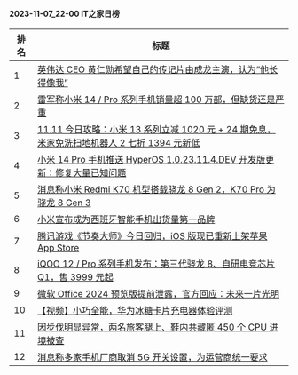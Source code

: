 #### 2023-11-07_22-00  IT之家日榜

| 排名 | 标题|
| --- | ---|
| 1 | [英伟达 CEO 黄仁勋希望自己的传记片由成龙主演，认为“他长得像我”](https://www.ithome.com/0/730/507.htm) |
| 2 | [雷军称小米 14 / Pro 系列手机销量超 100 万部，但缺货还是严重](https://www.ithome.com/0/730/596.htm) |
| 3 | [11.11 今日攻略：小米 13 系列立减 1020 元 + 24 期免息，米家免洗扫地机器人 2 七折 1394 元新低](https://www.ithome.com/0/730/512.htm) |
| 4 | [小米 14 Pro 手机推送 HyperOS 1.0.23.11.4.DEV 开发版更新：修复大量已知问题](https://www.ithome.com/0/730/500.htm) |
| 5 | [消息称小米 Redmi K70 机型搭载骁龙 8 Gen 2，K70 Pro 为骁龙 8 Gen 3](https://www.ithome.com/0/730/553.htm) |
| 6 | [小米宣布成为西班牙智能手机出货量第一品牌](https://www.ithome.com/0/730/533.htm) |
| 7 | [腾讯游戏《节奏大师》今日回归，iOS 版现已重新上架苹果 App Store](https://www.ithome.com/0/730/526.htm) |
| 8 | [iQOO 12 / Pro 系列手机发布：第三代骁龙 8、自研电竞芯片 Q1，售 3999 元起](https://www.ithome.com/0/730/761.htm) |
| 9 | [微软 Office 2024 预览版提前泄露，官方回应：未来一片光明](https://www.ithome.com/0/730/558.htm) |
| 10 | [【视频】小巧全能，华为冰糖卡片充电器体验评测](https://www.ithome.com/0/730/565.htm) |
| 11 | [因步伐明显异常，两名旅客腿上、鞋内共藏匿 450 个 CPU 进境被查](https://www.ithome.com/0/730/509.htm) |
| 12 | [消息称多家手机厂商取消 5G 开关设置，为运营商统一要求](https://www.ithome.com/0/730/691.htm) |
